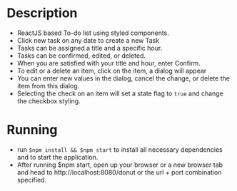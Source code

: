 # Description
- ReactJS based To-do list using styled components.
- Click new task on any date to create a new Task
- Tasks can be assigned a title and a specific hour.
- Tasks can be confirmed, edited, or deleted.
- When you are satisfied with your title and hour, enter Confirm.
- To edit or a delete an item, click on the item, a dialog will appear
- You can enter new values in the dialog, cancel the change, or delete the item from this dialog.
- Selecting the check on an item will set a state flag to `true` and change the checkbox styling.

# Running
- run `$npm install && $npm start` to install all necessary dependencies and to start the application.
- After running $npm start, open up your browser or a new browser tab and head to http://localhost:8080/donut or the url + port combination specified.
